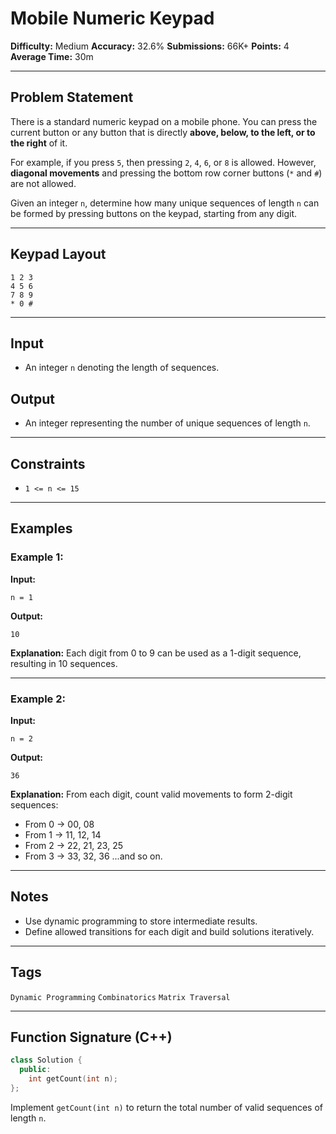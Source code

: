 # Mobile Numeric Keypad

**Difficulty:** Medium
**Accuracy:** 32.6%
**Submissions:** 66K+
**Points:** 4
**Average Time:** 30m

---

## Problem Statement

There is a standard numeric keypad on a mobile phone. You can press the current button or any button that is directly **above, below, to the left, or to the right** of it.

For example, if you press `5`, then pressing `2`, `4`, `6`, or `8` is allowed. However, **diagonal movements** and pressing the bottom row corner buttons (`*` and `#`) are not allowed.

Given an integer `n`, determine how many unique sequences of length `n` can be formed by pressing buttons on the keypad, starting from any digit.

---

## Keypad Layout

```
1 2 3
4 5 6
7 8 9
* 0 #
```

---

## Input

* An integer `n` denoting the length of sequences.

## Output

* An integer representing the number of unique sequences of length `n`.

---

## Constraints

* `1 <= n <= 15`

---

## Examples

### Example 1:

**Input:**

```
n = 1
```

**Output:**

```
10
```

**Explanation:**
Each digit from 0 to 9 can be used as a 1-digit sequence, resulting in 10 sequences.

---

### Example 2:

**Input:**

```
n = 2
```

**Output:**

```
36
```

**Explanation:**
From each digit, count valid movements to form 2-digit sequences:

* From 0 → 00, 08
* From 1 → 11, 12, 14
* From 2 → 22, 21, 23, 25
* From 3 → 33, 32, 36
  ...and so on.

---

## Notes

* Use dynamic programming to store intermediate results.
* Define allowed transitions for each digit and build solutions iteratively.

---

## Tags

`Dynamic Programming` `Combinatorics` `Matrix Traversal`

---

## Function Signature (C++)

```cpp
class Solution {
  public:
    int getCount(int n);
};
```

Implement `getCount(int n)` to return the total number of valid sequences of length `n`.
